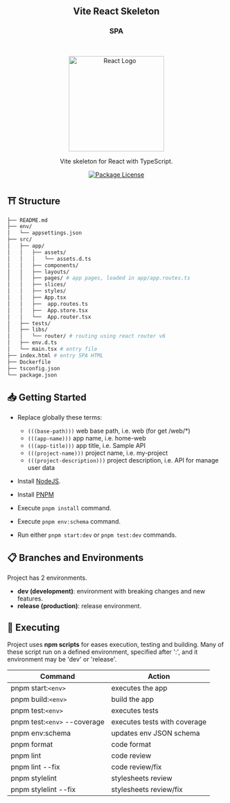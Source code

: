 <h2 align="center"><b>Vite React Skeleton</b></h2>
<h3 align="center"><b>SPA</b></h3>

<br />

<p align="center">
  <a href="https://reactjs.org/" target="blank"><img src="https://upload.wikimedia.org/wikipedia/commons/a/a7/React-icon.svg" width="220" alt="React Logo" /></a>
</p>

<p align="center">
  Vite skeleton for React with TypeScript.
</p>

<p align="center">
  <a href="https://github.com/calvear93/react-template" target="_blank">
	<img src="https://img.shields.io/github/license/calvear93/react-template" alt="Package License" />
  </a>
</p>

## ⛩ **Structure**

```bash
├── README.md
├── env/
│   └── appsettings.json
├── src/
│   ├── app/
│   │   ├── assets/
│   │   │   └── assets.d.ts
│   │   ├── components/
│   │   ├── layouts/
│   │   ├── pages/ # app pages, loaded in app/app.routes.ts
│   │   ├── slices/
│   │   ├── styles/
│   │   ├── App.tsx
│   │   ├──  app.routes.ts
│   │   ├──  App.store.tsx
│   │   └──  App.router.tsx
│   ├── tests/
│   ├── libs/
│   │   └── router/ # routing using react router v6
│   ├── env.d.ts
│   └── main.tsx # entry file
├── index.html # entry SPA HTML
├── Dockerfile
├── tsconfig.json
└── package.json
```

## 📥 **Getting Started**

-   Replace globally these terms:

    -   `(((base-path)))` web base path, i.e. web (for get /web/\*)
    -   `(((app-name)))` app name, i.e. home-web
    -   `(((app-title)))` app title, i.e. Sample API
    -   `(((project-name)))` project name, i.e. my-project
    -   `(((project-description)))` project description, i.e. API for manage user data

-   Install [NodeJS](https://nodejs.org/es/).
-   Install [PNPM](https://pnpm.io/installation)
-   Execute `pnpm install` command.
-   Execute `pnpm env:schema` command.
-   Run either `pnpm start:dev` or `pnpm test:dev` commands.

## 📋 **Branches and Environments**

Project has 2 environments.

-   **dev (development)**: environment with breaking changes and new features.
-   **release (production)**: release environment.

## 🧪 **Executing**

Project uses **npm scripts** for eases execution, testing and building.
Many of these script run on a defined environment, specified after ':', and
it environment may be 'dev' or 'release'.

| Command                      | Action                       |
| ---------------------------- | ---------------------------- |
| pnpm start:`<env>`           | executes the app             |
| pnpm build:`<env>`           | build the app                |
| pnpm test:`<env>`            | executes tests               |
| pnpm test:`<env>` --coverage | executes tests with coverage |
| pnpm env:schema              | updates env JSON schema      |
| pnpm format                  | code format                  |
| pnpm lint                    | code review                  |
| pnpm lint --fix              | code review/fix              |
| pnpm stylelint               | stylesheets review           |
| pnpm stylelint --fix         | stylesheets review/fix       |
